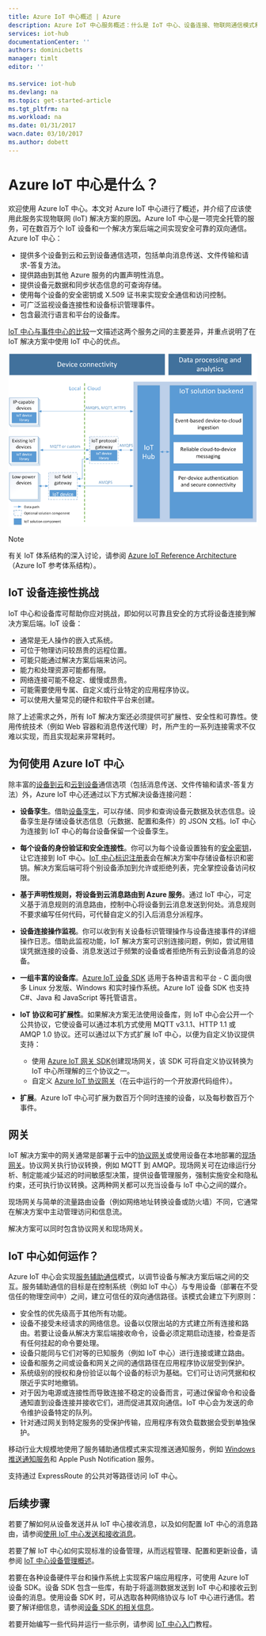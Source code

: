 ```yaml
---
title: Azure IoT 中心概述 | Azure
description: Azure IoT 中心服务概述：什么是 IoT 中心、设备连接、物联网通信模式和服务辅助通信模式
services: iot-hub
documentationCenter: ''
authors: dominicbetts
manager: timlt
editor: ''

ms.service: iot-hub
ms.devlang: na
ms.topic: get-started-article
ms.tgt_pltfrm: na
ms.workload: na
ms.date: 01/31/2017
wacn.date: 03/10/2017
ms.author: dobett
---
```


# Azure IoT 中心是什么？

欢迎使用 Azure IoT 中心。本文对 Azure IoT 中心进行了概述，并介绍了应该使用此服务实现物联网 \(IoT\) 解决方案的原因。Azure IoT 中心是一项完全托管的服务，可在数百万个 IoT 设备和一个解决方案后端之间实现安全可靠的双向通信。Azure IoT 中心：

- 提供多个设备到云和云到设备通信选项，包括单向消息传送、文件传输和请求-答复方法。
- 提供路由到其他 Azure 服务的内置声明性消息。
- 提供设备元数据和同步状态信息的可查询存储。
- 使用每个设备的安全密钥或 X.509 证书来实现安全通信和访问控制。
- 可广泛监视设备连接性和设备标识管理事件。
- 包含最流行语言和平台的设备库。

[IoT 中心与事件中心的比较][lnk-compare]一文描述这两个服务之间的主要差异，并重点说明了在 IoT 解决方案中使用 IoT 中心的优点。

![在物联网解决方案中充当云网关的 Azure IoT 中心][img-architecture]  

> [!NOTE]
> 有关 IoT 体系结构的深入讨论，请参阅 [Azure IoT Reference Architecture][lnk-refarch]（Azure IoT 参考体系结构）。

## IoT 设备连接性挑战
IoT 中心和设备库可帮助你应对挑战，即如何以可靠且安全的方式将设备连接到解决方案后端。IoT 设备：

- 通常是无人操作的嵌入式系统。
- 可位于物理访问较昂贵的远程位置。
- 可能只能通过解决方案后端来访问。
- 能力和处理资源可能都有限。
- 网络连接可能不稳定、缓慢或昂贵。
- 可能需要使用专属、自定义或行业特定的应用程序协议。
- 可以使用大量常见的硬件和软件平台来创建。

除了上述需求之外，所有 IoT 解决方案还必须提供可扩展性、安全性和可靠性。使用传统技术（例如 Web 容器和消息传送代理）时，所产生的一系列连接需求不仅难以实现，而且实现起来非常耗时。

## 为何使用 Azure IoT 中心
除丰富的[设备到云][lnk-d2c-guidance]和[云到设备][lnk-c2d-guidance]通信选项（包括消息传送、文件传输和请求-答复方法）外，Azure IoT 中心还通过以下方式解决设备连接问题：

- **设备孪生**。借助[设备孪生][lnk-twins]，可以存储、同步和查询设备元数据及状态信息。设备孪生是存储设备状态信息（元数据、配置和条件）的 JSON 文档。IoT 中心为连接到 IoT 中心的每台设备保留一个设备孪生。
- **每个设备的身份验证和安全连接性**。你可以为每个设备设置独有的[安全密钥][lnk-devguide-security]，让它连接到 IoT 中心。[IoT 中心标识注册表][lnk-devguide-identityregistry]会在解决方案中存储设备标识和密钥。解决方案后端可将个别设备添加到允许或拒绝列表，完全掌控设备访问权限。
- **基于声明性规则，将设备到云消息路由到 Azure 服务**。通过 IoT 中心，可定义基于消息规则的消息路由，控制中心将设备到云消息发送到何处。消息规则不要求编写任何代码，可代替自定义的引入后消息分派程序。
-   **设备连接操作监视**。你可以收到有关设备标识管理操作与设备连接事件的详细操作日志。借助此监视功能，IoT 解决方案可识别连接问题，例如，尝试用错误凭据连接的设备、消息发送过于频繁的设备或者拒绝所有云到设备消息的设备。

-   **一组丰富的设备库**。[Azure IoT 设备 SDK][lnk-device-sdks] 适用于各种语言和平台 - C 面向很多 Linux 分发版、Windows 和实时操作系统。Azure IoT 设备 SDK 也支持 C#、Java 和 JavaScript 等托管语言。

-   **IoT 协议和可扩展性**。如果解决方案无法使用设备库，则 IoT 中心会公开一个公共协议，它使设备可以通过本机方式使用 MQTT v3.1.1、HTTP 1.1 或 AMQP 1.0 协议。还可以通过以下方式扩展 IoT 中心，以便为自定义协议提供支持：

    - 使用 [Azure IoT 网关 SDK][lnk-gateway-sdk]创建现场网关，该 SDK 可将自定义协议转换为 IoT 中心所理解的三个协议之一。 
    - 自定义 [Azure IoT 协议网关][protocol-gateway]（在云中运行的一个开放源代码组件）。

-   **扩展**。Azure IoT 中心可扩展为数百万个同时连接的设备，以及每秒数百万个事件。

## 网关

IoT 解决方案中的网关通常是部署于云中的[协议网关][lnk-gateway]或使用设备在本地部署的[现场网关][lnk-field-gateway]。协议网关执行协议转换，例如 MQTT 到 AMQP。现场网关可在边缘运行分析、制定能减少延迟的时间敏感型决策，提供设备管理服务，强制实施安全和隐私约束，还可执行协议转换。这两种网关都可以充当设备与 IoT 中心之间的媒介。

现场网关与简单的流量路由设备（例如网络地址转换设备或防火墙）不同，它通常在解决方案中主动管理访问和信息流。

解决方案可以同时包含协议网关和现场网关。

## IoT 中心如何运作？
Azure IoT 中心会实现[服务辅助通信][lnk-service-assisted-pattern]模式，以调节设备与解决方案后端之间的交互。服务辅助通信的目标是在控制系统（例如 IoT 中心）与专用设备（部署在不受信任的物理空间中）之间，建立可信任的双向通信路径。该模式会建立下列原则：

- 安全性的优先级高于其他所有功能。
- 设备不接受未经请求的网络信息。设备以仅限出站的方式建立所有连接和路由。若要让设备从解决方案后端接收命令，设备必须定期启动连接，检查是否有任何挂起的命令要处理。
- 设备只能同与它们对等的已知服务（例如 IoT 中心）进行连接或建立路由。
- 设备和服务之间或设备和网关之间的通信路径在应用程序协议层受到保护。
- 系统级别的授权和身份验证以每个设备的标识为基础。它们可让访问凭据和权限近乎实时地撤销。
- 对于因为电源或连接性而导致连接不稳定的设备而言，可通过保留命令和设备通知直到设备连接并接收它们，进而促进其双向通信。IoT 中心会为发送的命令维护设备特定的队列。
- 针对通过网关到特定服务的受保护传输，应用程序有效负载数据会受到单独保护。

移动行业大规模地使用了服务辅助通信模式来实现推送通知服务，例如 [Windows 推送通知服务][lnk-wns]和 Apple Push Notification 服务。

支持通过 ExpressRoute 的公共对等路径访问 IoT 中心。

## 后续步骤
若要了解如何从设备发送并从 IoT 中心接收消息，以及如何配置 IoT 中心的消息路由，请参阅[使用 IoT 中心发送和接收消息][lnk-send-messages]。

若要了解 IoT 中心如何实现标准的设备管理，从而远程管理、配置和更新设备，请参阅 [IoT 中心设备管理概述][lnk-device-management]。

若要在各种设备硬件平台和操作系统上实现客户端应用程序，可使用 Azure IoT 设备 SDK。设备 SDK 包含一些库，有助于将遥测数据发送到 IoT 中心和接收云到设备的消息。使用设备 SDK 时，可从选取各种网络协议与 IoT 中心进行通信。若要了解详细信息，请参阅[设备 SDK 的相关信息][lnk-device-sdks]。

若要开始编写一些代码并运行一些示例，请参阅 [IoT 中心入门][lnk-get-started]教程。

[img-architecture]: ./media/iot-hub-what-is-iot-hub/hubarchitecture.png

[lnk-get-started]: ./iot-hub-csharp-csharp-getstarted.md
[protocol-gateway]: https://github.com/Azure/azure-iot-protocol-gateway/blob/master/README.md
[lnk-service-assisted-pattern]: http://blogs.msdn.com/b/clemensv/archive/2014/02/10/service-assisted-communication-for-connected-devices.aspx "服务辅助通信，博客作者 Clemens Vasters"
[lnk-compare]: ./iot-hub-compare-event-hubs.md
[lnk-gateway]: ./iot-hub-protocol-gateway.md
[lnk-field-gateway]: ./iot-hub-devguide-endpoints.md#field-gateways
[lnk-devguide-identityregistry]: ./iot-hub-devguide-identity-registry.md
[lnk-devguide-security]: ./iot-hub-devguide-security.md
[lnk-wns]: https://msdn.microsoft.com/zh-cn/library/windows/apps/mt187203.aspx
[lnk-google-messaging]: https://developers.google.com/cloud-messaging/

[lnk-device-sdks]: https://github.com/Azure/azure-iot-sdks
[lnk-refarch]: http://download.microsoft.com/download/A/4/D/A4DAD253-BC21-41D3-B9D9-87D2AE6F0719/Microsoft_Azure_IoT_Reference_Architecture.pdf
[lnk-gateway-sdk]: https://github.com/Azure/azure-iot-gateway-sdk
[lnk-send-messages]: ./iot-hub-devguide-messaging.md
[lnk-device-management]: ./iot-hub-device-management-overview.md

[lnk-twins]: ./iot-hub-devguide-device-twins.md
[lnk-c2d-guidance]: ./iot-hub-devguide-c2d-guidance.md
[lnk-d2c-guidance]: ./iot-hub-devguide-d2c-guidance.md
<!---HONumber=Mooncake_0109_2017-->
<!--Update_Description:update wording and link references-->
